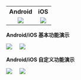<table style="text-align:center;vertical-align:middle;">
  <tr>
    <th style="text-align:center"><b>Android</b></th>
    <th style="text-align:center"><b>iOS</b></th>
  </tr>
  <tr>
    <td style="text-align:center"><img src="https://main.qcloudimg.com/raw/fb92ef0d89d4991274440a0671446daa.png" /></td>
    <td style="text-align:center"><img src="https://main.qcloudimg.com/raw/e9dbfa68c0588921e9cce8dcee9b097e.png" /></td>
  </tr>
</table>



**Android/iOS 基本功能演示**

<img src="https://main.qcloudimg.com/raw/5639db34f757924e17a4869c41e56c6d.gif" />&nbsp;&nbsp;&nbsp;&nbsp;&nbsp;<img src="https://main.qcloudimg.com/raw/9aeea08e86d3a64522022f5b3a653a29.gif" />

**Android/iOS 自定义功能演示**

<img src="https://main.qcloudimg.com/raw/bc2efef93a2e751166311361c92c800a.gif" />&nbsp;&nbsp;&nbsp;&nbsp;&nbsp;<img src="https://main.qcloudimg.com/raw/56b466531255eca5e88e8b1affaa0902.gif" />

